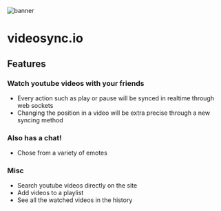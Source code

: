 ![banner](https://i.imgur.com/04Eqyh9.png)

# videosync.io

## Features

### Watch youtube videos with your friends

* Every action such as play or pause will be synced in realtime through web sockets
* Changing the position in a video will be extra precise through a new syncing method

### Also has a chat!

* Chose from a variety of emotes

### Misc

* Search youtube videos directly on the site
* Add videos to a playlist
* See all the watched videos in the history
